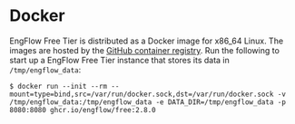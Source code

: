 # Docker

EngFlow Free Tier is distributed as a Docker image for x86_64 Linux. The images
are hosted by the [GitHub container
registry](https://github.com/EngFlow/free/pkgs/container/free). Run the
following to start up a EngFlow Free Tier instance that stores its data in
`/tmp/engflow_data`:
```commandline
$ docker run --init --rm --mount=type=bind,src=/var/run/docker.sock,dst=/var/run/docker.sock -v /tmp/engflow_data:/tmp/engflow_data -e DATA_DIR=/tmp/engflow_data -p 8080:8080 ghcr.io/engflow/free:2.8.0
```
